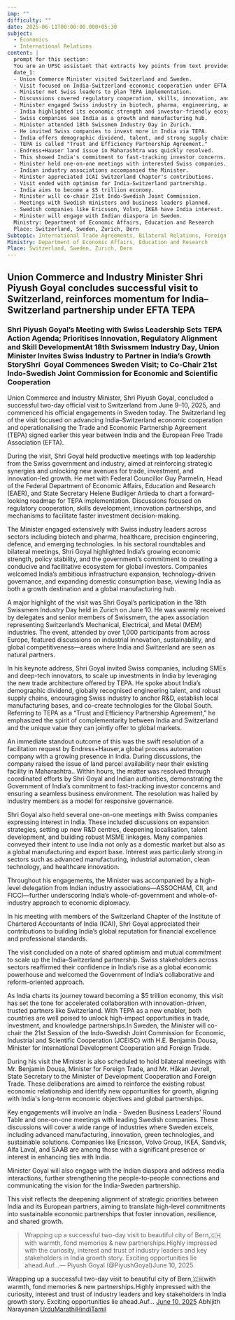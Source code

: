 ```yaml
---
imp: ""
difficulty: ""
date: 2025-06-11T00:00:00.000+05:30
subject:
  - Economics
  - International Relations
content: |
  prompt for this section:
  You are an UPSC assistant that extracts key points from text provided by the user. Output ONLY the key points without additional comments. ENSURE 100% FACTUAL CORRECTNESS. take out the 5 most important from exam perspective. keypoints in a way that it covers the complete content in bullet points, each bullet point not more than 12 words.
  date_1:
  - Union Commerce Minister visited Switzerland and Sweden.
  - Visit focused on India-Switzerland economic cooperation under EFTA TEPA.
  - Minister met Swiss leaders to plan TEPA implementation.
  - Discussions covered regulatory cooperation, skills, innovation, and investment.
  - Minister engaged Swiss industry in biotech, pharma, engineering, and tech.
  - India highlighted its economic strength and investor-friendly ecosystem.
  - Swiss companies see India as a growth and manufacturing hub.
  - Minister attended 18th Swissmem Industry Day in Zurich.
  - He invited Swiss companies to invest more in India via TEPA.
  - India offers demographic dividend, talent, and strong supply chains.
  - TEPA is called "Trust and Efficiency Partnership Agreement."
  - Endress+Hauser land issue in Maharashtra was quickly resolved.
  - This showed India's commitment to fast-tracking investor concerns.
  - Minister held one-on-one meetings with interested Swiss companies.
  - Indian industry associations accompanied the Minister.
  - Minister appreciated ICAI Switzerland Chapter's contributions.
  - Visit ended with optimism for India-Switzerland partnership.
  - India aims to become a $5 trillion economy.
  - Minister will co-chair 21st Indo-Swedish Joint Commission.
  - Meetings with Swedish ministers and business leaders planned.
  - Swedish companies like Ericsson, Volvo, IKEA have India interest.
  - Minister will engage with Indian diaspora in Sweden.
  Ministry: Department of Economic Affairs, Education and Research
  Place: Switzerland, Sweden, Zurich, Bern
Subtopic: International Trade Agreements, Bilateral Relations, Foreign Direct Investment, Economic Diplomacy
Ministry: Department of Economic Affairs, Education and Research
Place: Switzerland, Sweden, Zurich, Bern
---
```


## Union Commerce and Industry Minister Shri Piyush Goyal concludes successful visit to Switzerland, reinforces momentum for India–Switzerland partnership under EFTA TEPA

### Shri Piyush Goyal’s Meeting with Swiss Leadership Sets TEPA Action Agenda; Prioritises Innovation, Regulatory Alignment and Skill DevelopmentAt 18th Swissmem Industry Day, Union Minister Invites Swiss Industry to Partner in India’s Growth StoryShri  Goyal Commences Sweden Visit; to Co-Chair 21st Indo-Swedish Joint Commission for Economic and Scientific Cooperation

Union Commerce and Industry Minister, Shri Piyush Goyal, concluded a successful two-day official visit to Switzerland from June 9–10, 2025, and commenced his official engagements in Sweden today. The Switzerland leg of the visit focused on advancing India–Switzerland economic cooperation and operationalising the Trade and Economic Partnership Agreement (TEPA) signed earlier this year between India and the European Free Trade Association (EFTA).

During the visit, Shri Goyal held productive meetings with top leadership from the Swiss government and industry, aimed at reinforcing strategic synergies and unlocking new avenues for trade, investment, and innovation-led growth. He met with Federal Councillor Guy Parmelin, Head of the Federal Department of Economic Affairs, Education and Research (EAER), and State Secretary Helene Budliger Artieda to chart a forward-looking roadmap for TEPA implementation. Discussions focused on regulatory cooperation, skills development, innovation partnerships, and mechanisms to facilitate faster investment decision-making.

The Minister engaged extensively with Swiss industry leaders across sectors including biotech and pharma, healthcare, precision engineering, defence, and emerging technologies. In his sectoral roundtables and bilateral meetings, Shri Goyal highlighted India’s growing economic strength, policy stability, and the government’s commitment to creating a conducive and facilitative ecosystem for global investors. Companies welcomed India’s ambitious infrastructure expansion, technology-driven governance, and expanding domestic consumption base, viewing India as both a growth destination and a global manufacturing hub.

A major highlight of the visit was Shri Goyal’s participation in the 18th Swissmem Industry Day held in Zurich on June 10. He was warmly received by delegates and senior members of Swissmem, the apex association representing Switzerland’s Mechanical, Electrical, and Metal (MEM) industries. The event, attended by over 1,000 participants from across Europe, featured discussions on industrial innovation, sustainability, and global competitiveness—areas where India and Switzerland are seen as natural partners.

In his keynote address, Shri Goyal invited Swiss companies, including SMEs and deep-tech innovators, to scale up investments in India by leveraging the new trade architecture offered by TEPA. He spoke about India’s demographic dividend, globally recognised engineering talent, and robust supply chains, encouraging Swiss industry to anchor R&D, establish local manufacturing bases, and co-create technologies for the Global South. Referring to TEPA as a “Trust and Efficiency Partnership Agreement,” he emphasized the spirit of complementarity between India and Switzerland and the unique value they can jointly offer to global markets.

An immediate standout outcome of this was the swift resolution of a facilitation request by Endress+Hauser,a global process automation company with a growing presence in India. During discussions, the company raised the issue of land parcel availability near their existing facility in Maharashtra.. Within hours, the matter was resolved through coordinated efforts by Shri Goyal and Indian authorities, demonstrating the Government of India’s commitment to fast-tracking investor concerns and ensuring a seamless business environment. The resolution was hailed by industry members as a model for responsive governance.

Shri Goyal also held several one-on-one meetings with Swiss companies expressing interest in India. These included discussions on expansion strategies, setting up new R&D centres, deepening localisation, talent development, and building robust MSME linkages. Many companies conveyed their intent to use India not only as a domestic market but also as a global manufacturing and export base. Interest was particularly strong in sectors such as advanced manufacturing, industrial automation, clean technology, and healthcare innovation.

Throughout his engagements, the Minister was accompanied by a high-level delegation from Indian industry associations—ASSOCHAM, CII, and FICCI—further underscoring India’s whole-of-government and whole-of-industry approach to economic diplomacy.

In his meeting with members of the Switzerland Chapter of the Institute of Chartered Accountants of India (ICAI), Shri Goyal appreciated their contributions to building India’s global reputation for financial excellence and professional standards.

The visit concluded on a note of shared optimism and mutual commitment to scale up the India–Switzerland partnership. Swiss stakeholders across sectors reaffirmed their confidence in India’s rise as a global economic powerhouse and welcomed the Government of India’s collaborative and reform-oriented approach.

As India charts its journey toward becoming a $5 trillion economy, this visit has set the tone for accelerated collaboration with innovation-driven, trusted partners like Switzerland. With TEPA as a new enabler, both countries are well poised to unlock high-impact opportunities in trade, investment, and knowledge partnerships.In Sweden, the Minister will co-chair the 21st Session of the Indo-Swedish Joint Commission for Economic, Industrial and Scientific Cooperation (JCEISC) with H.E. Benjamin Dousa, Minister for International Development Cooperation and Foreign Trade.

During his visit the Minister is also scheduled to hold bilateral meetings with Mr. Benjamin Dousa, Minister for Foreign Trade, and Mr. Håkan Jevrell, State Secretary to the Minister of Development Cooperation and Foreign Trade. These deliberations are aimed to reinforce the existing robust economic relationship and identify new opportunities for growth, aligning with India's long-term economic objectives and global partnerships.

Key engagements will involve an India - Sweden Business Leaders' Round Table and one-on-one meetings with leading Swedish companies. These discussions will cover a wide range of industries where Sweden excels, including advanced manufacturing, innovation, green technologies, and sustainable solutions. Companies like Ericsson, Volvo Group, IKEA, Sandvik, Alfa Laval, and SAAB are among those with a significant presence or interest in enhancing ties with India.

Minister Goyal will also engage with the Indian diaspora and address media interactions, further strengthening the people-to-people connections and communicating the vision for the India-Sweden partnership.

This visit reflects the deepening alignment of strategic priorities between India and its European partners, aiming to translate high-level commitments into sustainable economic partnerships that foster innovation, resilience, and shared growth.

> Wrapping up a successful two-day visit to beautiful city of Bern,🇨🇭with warmth, fond memories & new partnerships.Highly impressed with the curiosity, interest and trust of industry leaders and key stakeholders in India growth story. Exciting opportunities lie ahead.Auf…— Piyush Goyal (@PiyushGoyal)June 10, 2025

Wrapping up a successful two-day visit to beautiful city of Bern,🇨🇭with warmth, fond memories & new partnerships.Highly impressed with the curiosity, interest and trust of industry leaders and key stakeholders in India growth story. Exciting opportunities lie ahead.Auf…
[June 10, 2025](https://twitter.com/PiyushGoyal/status/1932519036652491027?ref_src=twsrc%5Etfw)
Abhijith Narayanan
[Urdu](https://pib.gov.in/PressReleasePage.aspx?PRID=2135659)[Marathi](https://pib.gov.in/PressReleasePage.aspx?PRID=2135761)[Hindi](https://pib.gov.in/PressReleasePage.aspx?PRID=2135686)[Tamil](https://pib.gov.in/PressReleasePage.aspx?PRID=2135716)